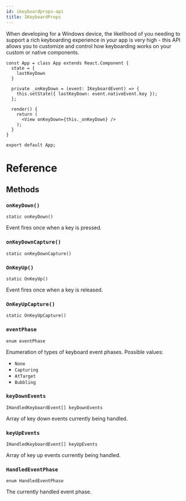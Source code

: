 ```yaml
---
id: ikeyboardprops-api
title: IKeyboardProps
---
```


When developing for a Windows device, the likelihood of you needing to support a rich keyboarding experience in your app is very high - this API allows you to customize and control how keyboarding works on your custom or native components.

```
const App = class App extends React.Component {
  state = {
    lastKeyDown
  }

  private _onKeyDown = (event: IKeyboardEvent) => {
    this.setState({ lastKeyDown: event.nativeEvent.key });
  };

  render() {
    return (
      <View onKeyDown={this._onKeyDown} />
    );
  }
}

export default App;
```

# Reference

## Methods

### ```onKeyDown()```

```
static onKeyDown()
```

Event fires once when a key is pressed.

### ```onKeyDownCapture()```

```
static onKeyDownCapture()
```

### ```OnKeyUp()```

```
static OnKeyUp()
```

Event fires once when a key is released.

### ```OnKeyUpCapture()```

```
static OnKeyUpCapture()
```

### ```eventPhase```

```
enum eventPhase
```

Enumeration of types of keyboard event phases.
Possible values:

- `None`
- `Capturing`
- `AtTarget`
- `Bubbling`

### ```keyDownEvents```

```
IHandledKeyboardEvent[] keyDownEvents
```

Array of key down events currently being handled.

### ```keyUpEvents```

```
IHandledKeyboardEvent[] keyUpEvents
```

Array of key up events currently being handled.

### ```HandledEventPhase```

```
enum HandledEventPhase
```

The currently handled event phase.

